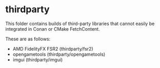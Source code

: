 # thirdparty

This folder contains builds of third-party libraries that cannot easily be integrated in Conan or CMake FetchContent.

These are as follows:
- AMD FidelityFX FSR2 (thirdparty/fsr2)
- opengametools (thirdparty/opengametools)
- imgui (thirdparty/imgui)
